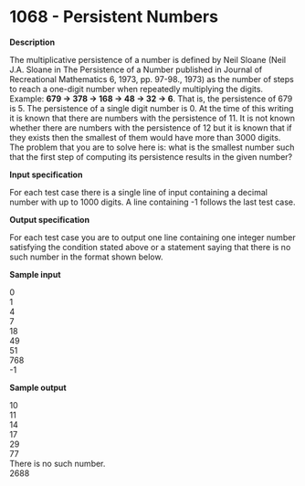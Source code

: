 # 1068 - Persistent Numbers

**Description**

The multiplicative persistence of a number is defined by Neil Sloane (Neil J.A. Sloane in The Persistence of a Number published in Journal of Recreational Mathematics 6, 1973, pp. 97-98., 1973) as the number of steps to reach a one-digit number when repeatedly multiplying the digits. Example: **679 -> 378 -> 168 -> 48 -> 32 -> 6**. That is, the persistence of 679 is 5. The persistence of a single digit number is 0. At the time of this writing it is known that there are numbers with the persistence of 11. It is not known whether there are numbers with the persistence of 12 but it is known that if they exists then the smallest of them would have more than 3000 digits. The problem that you are to solve here is: what is the smallest number such that the first step of computing its persistence results in the given number?

**Input specification**

For each test case there is a single line of input containing a decimal number with up to 1000 digits. A line containing -1 follows the last test case.

**Output specification**

For each test case you are to output one line containing one integer number satisfying the condition stated above or a statement saying that there is no such number in the format shown below.

**Sample input** <br/>

0<br/>
1<br/>
4<br/>
7<br/>
18<br/>
49<br/>
51<br/>
768<br/>
-1<br/>

**Sample output**<br/>

10<br/>
11<br/>
14<br/>
17<br/>
29<br/>
77<br/>
There is no such number.<br/>
2688<br/>